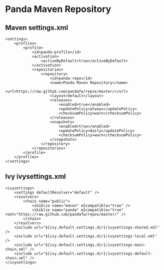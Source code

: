 Panda Maven Repository
======================

Maven settings.xml
--------------------
	<settings>
		<profiles>
			<profile>
				<id>panda-profile</id>
				<activation>
					<activeByDefault>true</activeByDefault>
				</activation>
				<repositories>
					<repository>
						<id>panda-repo</id>
						<name>Panda Maven Repository</name>
						<url>https://raw.github.com/pandafw/repos/master/</url>
						<layout>default</layout>
						<releases>
							<enabled>true</enabled>
							<updatePolicy>always</updatePolicy>
							<checksumPolicy>warn</checksumPolicy>
						</releases>
						<snapshots>
							<enabled>true</enabled>
							<updatePolicy>daily</updatePolicy>
							<checksumPolicy>warn</checksumPolicy>
						</snapshots>
					</repository>
				</repositories>
			</profile>
		</profiles>
	</settings>

Ivy ivysettings.xml
--------------------
	<ivysettings>
		<settings defaultResolver="default" />
		<resolvers>
			<chain name="public">
				<ibiblio name="maven" m2compatible="true" />
				<ibiblio name="panda" m2compatible="true" root="https://raw.github.com/pandafw/repos/master/" />
			</chain>
		</resolvers>
		<include url="${ivy.default.settings.dir}/ivysettings-shared.xml" />
		<include url="${ivy.default.settings.dir}/ivysettings-local.xml" />
		<include url="${ivy.default.settings.dir}/ivysettings-main-chain.xml" />
		<include url="${ivy.default.settings.dir}/ivysettings-default-chain.xml" />
	</ivysettings>

